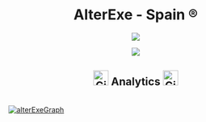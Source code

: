 <h1 align="center">AlterExe - Spain ®</h1>
<p align="center">
  <a href="https://github.com/DenverCoder1/readme-typing-svg"><img src="https://readme-typing-svg.herokuapp.com?lines=$+THE+HOME+OF+GAMERS;$+THE+HOME+OF+CODERS;$+THE+OTHERS;ALTER+EXE&color=00FF27&center=true&width=500&height=50"></a>
</p>
<p align="center">   <img alingn="center" src="https://profile-counter.glitch.me/alterExe/count.svg" /></p> 

<h2 align="center"><img src="https://media.giphy.com/media/TEnXkcsHrP4YedChhA/giphy.gif" width="30px" alt="Git"/>&nbsp;Analytics&nbsp;<img src="https://media.giphy.com/media/TEnXkcsHrP4YedChhA/giphy.gif" width="30px" alt="Git"/></h2>
  <br/>
   <a href="https://github.com/alterExe"><img alt="alterExeGraph" src="https://activity-graph.herokuapp.com/graph?username=alterExe&custom_title=AlterExe%20Contribution%20Graph&theme=react-dark" /></a>
  <br/>

